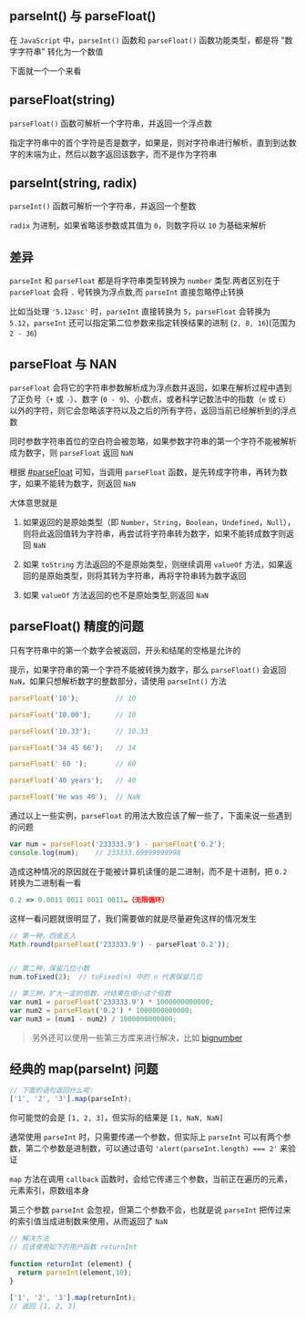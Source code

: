 ## parseInt() 与 parseFloat()

在 `JavaScript` 中，`parseInt()` 函数和 `parseFloat()` 函数功能类型，都是将 "数字字符串" 转化为一个数值

下面就一个一个来看

## parseFloat(string)

`parseFloat()` 函数可解析一个字符串，并返回一个浮点数

指定字符串中的首个字符是否是数字，如果是，则对字符串进行解析，直到到达数字的末端为止，然后以数字返回该数字，而不是作为字符串


 
## parseInt(string, radix)

`parseInt()` 函数可解析一个字符串，并返回一个整数

`radix` 为进制，如果省略该参数或其值为 `0`，则数字将以 `10` 为基础来解析



## 差异

`parseInt` 和 `parseFloat` 都是将字符串类型转换为 `number` 类型.两者区别在于 `parseFloat` 会将 `.` 号转换为浮点数,而 `parseInt` 直接忽略停止转换

比如当处理 `'5.12asc'` 时，`parseInt` 直接转换为 `5`，`parseFloat` 会转换为 `5.12`，`parseInt` 还可以指定第二位参数来指定转换结果的进制 (`2, 8, 16`)(范围为 `2 - 36`)




## parseFloat 与 NAN

`parseFloat` 会将它的字符串参数解析成为浮点数并返回，如果在解析过程中遇到了正负号（`+` 或 `-`）、数字 (`0 - 9`)、小数点，或者科学记数法中的指数（`e` 或 `E`）以外的字符，则它会忽略该字符以及之后的所有字符，返回当前已经解析到的浮点数

同时参数字符串首位的空白符会被忽略，如果参数字符串的第一个字符不能被解析成为数字，则 `parseFloat` 返回 `NaN`

根据 [#parseFloat](https://www.w3.org/html/ig/zh/wiki/ES5/%E6%A0%87%E5%87%86_ECMAScript_%E5%86%85%E7%BD%AE%E5%AF%B9%E8%B1%A1#parseFloat_.28string.29) 可知，当调用 `parseFloat` 函数，是先转成字符串，再转为数字，如果不能转为数字，则返回 `NaN`

大体意思就是

1. 如果返回的是原始类型（即 `Number`，`String`，`Boolean`，`Undefined`，`Null`），则将此返回值转为字符串，再尝试将字符串转为数字，如果不能转成数字则返回 `NaN`

2. 如果 `toString` 方法返回的不是原始类型，则继续调用 `valueOf` 方法，如果返回的是原始类型，则将其转为字符串，再将字符串转为数字返回

3. 如果 `valueOf` 方法返回的也不是原始类型,则返回 `NaN`


## parseFloat() 精度的问题

只有字符串中的第一个数字会被返回，开头和结尾的空格是允许的

提示，如果字符串的第一个字符不能被转换为数字，那么 `parseFloat()` 会返回 `NaN`，如果只想解析数字的整数部分，请使用 `parseInt()` 方法

```js
parseFloat('10');         // 10

parseFloat('10.00');      // 10

parseFloat('10.33');      // 10.33

parseFloat('34 45 66');   // 34

parseFloat(' 60 ');       // 60

parseFloat('40 years');   // 40

parseFloat('He was 40');  // NaN
```

通过以上一些实例，`parseFloat` 的用法大致应该了解一些了，下面来说一些遇到的问题

```js
var num = parseFloat('233333.9') - parseFloat('0.2');
console.log(num);    // 233333.69999999998
```

造成这种情况的原因就在于能被计算机读懂的是二进制，而不是十进制，把 `0.2` 转换为二进制看一看

```js
0.2 => 0.0011 0011 0011 0011…（无限循环）
```

这样一看问题就很明显了，我们需要做的就是尽量避免这样的情况发生

```js
// 第一种，四舍五入
Math.round(parseFloat('233333.9') - parseFloat'0.2')); 


// 第二种，保留几位小数
num.toFixed(2);  // toFixed(n) 中的 n 代表保留几位 

// 第三种，扩大一定的倍数，对结果在缩小这个倍数
var num1 = parseFloat('233333.9') * 1000000000000;
var num2 = parseFloat('0.2') * 1000000000000;
var num3 = (num1 - num2) / 1000000000000;
```

> 另外还可以使用一些第三方库来进行解决，比如 [bignumber](https://github.com/MikeMcl/bignumber.js/)


## 经典的 map(parseInt) 问题

```js
// 下面的语句返回什么呢:
['1', '2', '3'].map(parseInt);
```

你可能觉的会是 `[1, 2, 3]`，但实际的结果是 `[1, NaN, NaN]`
 
通常使用 `parseInt` 时，只需要传递一个参数，但实际上 `parseInt` 可以有两个参数，第二个参数是进制数，可以通过语句 `'alert(parseInt.length) === 2'` 来验证

`map` 方法在调用 `callback` 函数时，会给它传递三个参数，当前正在遍历的元素，元素索引，原数组本身

第三个参数 `parseInt` 会忽视，但第二个参数不会，也就是说 `parseInt` 把传过来的索引值当成进制数来使用，从而返回了 `NaN`
 
```js
// 解决方法
// 应该使用如下的用户函数 returnInt
 
function returnInt (element) {
  return parseInt(element,10);
}
 
['1', '2', '3'].map(returnInt);
// 返回 [1, 2, 3]
```


